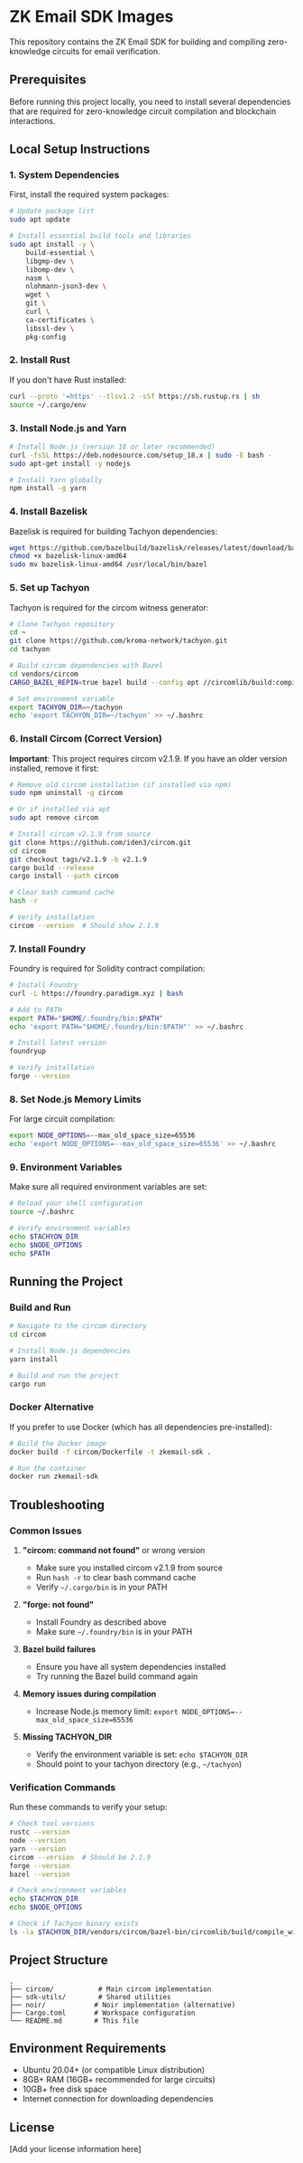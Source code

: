 # ZK Email SDK Images

This repository contains the ZK Email SDK for building and compiling zero-knowledge circuits for email verification.

## Prerequisites

Before running this project locally, you need to install several dependencies that are required for zero-knowledge circuit compilation and blockchain interactions.

## Local Setup Instructions

### 1. System Dependencies

First, install the required system packages:

```bash
# Update package list
sudo apt update

# Install essential build tools and libraries
sudo apt install -y \
    build-essential \
    libgmp-dev \
    libomp-dev \
    nasm \
    nlohmann-json3-dev \
    wget \
    git \
    curl \
    ca-certificates \
    libssl-dev \
    pkg-config
```

### 2. Install Rust

If you don't have Rust installed:

```bash
curl --proto '=https' --tlsv1.2 -sSf https://sh.rustup.rs | sh
source ~/.cargo/env
```

### 3. Install Node.js and Yarn

```bash
# Install Node.js (version 18 or later recommended)
curl -fsSL https://deb.nodesource.com/setup_18.x | sudo -E bash -
sudo apt-get install -y nodejs

# Install Yarn globally
npm install -g yarn
```

### 4. Install Bazelisk

Bazelisk is required for building Tachyon dependencies:

```bash
wget https://github.com/bazelbuild/bazelisk/releases/latest/download/bazelisk-linux-amd64
chmod +x bazelisk-linux-amd64
sudo mv bazelisk-linux-amd64 /usr/local/bin/bazel
```

### 5. Set up Tachyon

Tachyon is required for the circom witness generator:

```bash
# Clone Tachyon repository
cd ~
git clone https://github.com/kroma-network/tachyon.git
cd tachyon

# Build circom dependencies with Bazel
cd vendors/circom
CARGO_BAZEL_REPIN=true bazel build --config opt //circomlib/build:compile_witness_generator

# Set environment variable
export TACHYON_DIR=~/tachyon
echo 'export TACHYON_DIR=~/tachyon' >> ~/.bashrc
```

### 6. Install Circom (Correct Version)

**Important**: This project requires circom v2.1.9. If you have an older version installed, remove it first:

```bash
# Remove old circom installation (if installed via npm)
sudo npm uninstall -g circom

# Or if installed via apt
sudo apt remove circom

# Install circom v2.1.9 from source
git clone https://github.com/iden3/circom.git
cd circom
git checkout tags/v2.1.9 -b v2.1.9
cargo build --release
cargo install --path circom

# Clear bash command cache
hash -r

# Verify installation
circom --version  # Should show 2.1.9
```

### 7. Install Foundry

Foundry is required for Solidity contract compilation:

```bash
# Install Foundry
curl -L https://foundry.paradigm.xyz | bash

# Add to PATH
export PATH="$HOME/.foundry/bin:$PATH"
echo 'export PATH="$HOME/.foundry/bin:$PATH"' >> ~/.bashrc

# Install latest version
foundryup

# Verify installation
forge --version
```

### 8. Set Node.js Memory Limits

For large circuit compilation:

```bash
export NODE_OPTIONS=--max_old_space_size=65536
echo 'export NODE_OPTIONS=--max_old_space_size=65536' >> ~/.bashrc
```

### 9. Environment Variables

Make sure all required environment variables are set:

```bash
# Reload your shell configuration
source ~/.bashrc

# Verify environment variables
echo $TACHYON_DIR
echo $NODE_OPTIONS
echo $PATH
```

## Running the Project

### Build and Run

```bash
# Navigate to the circom directory
cd circom

# Install Node.js dependencies
yarn install

# Build and run the project
cargo run
```

### Docker Alternative

If you prefer to use Docker (which has all dependencies pre-installed):

```bash
# Build the Docker image
docker build -f circom/Dockerfile -t zkemail-sdk .

# Run the container
docker run zkemail-sdk
```

## Troubleshooting

### Common Issues

1. **"circom: command not found"** or wrong version
   - Make sure you installed circom v2.1.9 from source
   - Run `hash -r` to clear bash command cache
   - Verify `~/.cargo/bin` is in your PATH

2. **"forge: not found"**
   - Install Foundry as described above
   - Make sure `~/.foundry/bin` is in your PATH

3. **Bazel build failures**
   - Ensure you have all system dependencies installed
   - Try running the Bazel build command again

4. **Memory issues during compilation**
   - Increase Node.js memory limit: `export NODE_OPTIONS=--max_old_space_size=65536`

5. **Missing TACHYON_DIR**
   - Verify the environment variable is set: `echo $TACHYON_DIR`
   - Should point to your tachyon directory (e.g., `~/tachyon`)

### Verification Commands

Run these commands to verify your setup:

```bash
# Check tool versions
rustc --version
node --version
yarn --version
circom --version  # Should be 2.1.9
forge --version
bazel --version

# Check environment variables
echo $TACHYON_DIR
echo $NODE_OPTIONS

# Check if Tachyon binary exists
ls -la $TACHYON_DIR/vendors/circom/bazel-bin/circomlib/build/compile_witness_generator
```

## Project Structure

```
.
├── circom/           # Main circom implementation
├── sdk-utils/        # Shared utilities
├── noir/            # Noir implementation (alternative)
├── Cargo.toml       # Workspace configuration
└── README.md        # This file
```

## Environment Requirements

- Ubuntu 20.04+ (or compatible Linux distribution)
- 8GB+ RAM (16GB+ recommended for large circuits)
- 10GB+ free disk space
- Internet connection for downloading dependencies

## License

[Add your license information here]